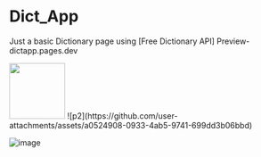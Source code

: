 # Dict_App
Just a basic Dictionary page using [Free Dictionary API]
Preview- dictapp.pages.dev

 <img src="https://github.com/user-attachments/assets/a0524908-0933-4ab5-9741-699dd3b06bbd" width="100" height="100"> 
![p2](https://github.com/user-attachments/assets/a0524908-0933-4ab5-9741-699dd3b06bbd)


![image](https://github.com/user-attachments/assets/0a6e7961-d509-448e-a48c-844e97e3715c)

